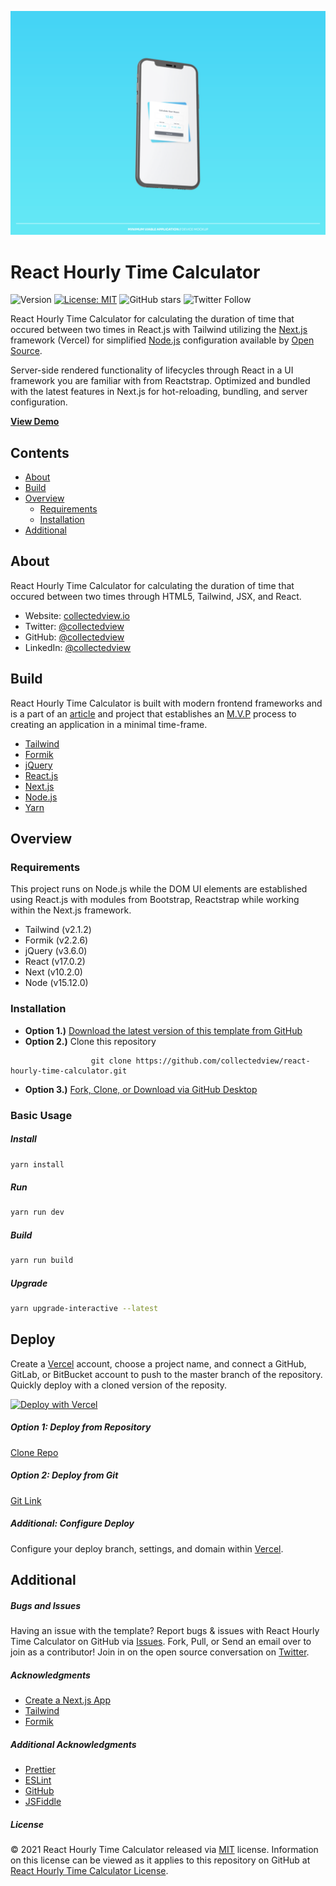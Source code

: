 ![React Hourly Time Calculator Banner](https://raw.githubusercontent.com/collectedview/react-hourly-time-calculator/master/public/preview-image.png)

# React Hourly Time Calculator

![Version](https://img.shields.io/badge/version-1.0.0-blue.svg?cacheSeconds=2592000) [![License: MIT ](https://img.shields.io/badge/License-MIT-green.svg)](https://github.com/collectedview/react-hourly-time-calculator/blob/master/LICENSE) ![GitHub stars](https://img.shields.io/github/stars/collectedview/react-hourly-time-calculator?style=social) ![Twitter Follow](https://img.shields.io/twitter/follow/collectedview?label=Follow&style=social)

React Hourly Time Calculator for calculating the duration of time that occured between two times in React.js with Tailwind utilizing the [Next.js](https://vercel.com/) framework (Vercel) for simplified [Node.js](https://nodejs.org/en/) configuration available by [Open Source](https://opensource.org/).

Server-side rendered functionality of lifecycles through React in a UI framework you are familiar with from Reactstrap. Optimized and bundled with the latest features in Next.js for hot-reloading, bundling, and server configuration.

**[View Demo](https://react-hourly-time-calculator.vercel.app/)**

## Contents

- [About](#about)
- [Build](#build)
- [Overview](#overview)
  - [Requirements](#requirements)
  - [Installation](#installation)
- [Additional](#additional)

## About

React Hourly Time Calculator for calculating the duration of time that occured between two times through HTML5, Tailwind, JSX, and React.

- Website: [collectedview.io](https://collectedview.io)
- Twitter: [@collectedview](https://twitter.com/collectedview)
- GitHub: [@collectedview](https://github.com/collectedview)
- LinkedIn: [@collectedview](https://www.linkedin.com/in/collectedview)

## Build

React Hourly Time Calculator is built with modern frontend frameworks and is a part of an [article](https://collectedview.medium.com/minimum-viable-application-33a245fff225) and project that establishes an [M.V.P](https://www.figma.com/community/file/972899367615849685) process to creating an application in a minimal time-frame.

- [Tailwind](https://tailwindcss.com/)
- [Formik](https://formik.org/)
- [jQuery](https://jquery.com/)
- [React.js](https://reactjs.org/)
- [Next.js](https://vercel.com/)
- [Node.js](https://nodejs.org/en/)
- [Yarn](https://yarnpkg.com/)

## Overview

### Requirements

This project runs on Node.js while the DOM UI elements are established using React.js with modules from Bootstrap, Reactstrap while working within the Next.js framework.

- Tailwind (v2.1.2)
- Formik (v2.2.6)
- jQuery (v3.6.0)
- React (v17.0.2)
- Next (v10.2.0)
- Node (v15.12.0)

### Installation

- **Option 1.)** [Download the latest version of this template from GitHub](https://github.com/collectedview/react-hourly-time-calculator/archive/refs/heads/main.zip)
- **Option 2.)** Clone this repository

```
                  git clone https://github.com/collectedview/react-hourly-time-calculator.git
```

- **Option 3.)** [Fork, Clone, or Download via GitHub Desktop](x-github-client://openRepo/https://github.com/collectedview/react-hourly-time-calculator.git)

### Basic Usage

##### Install

```sh
yarn install
```

##### Run

```sh
yarn run dev
```

##### Build

```sh
yarn run build
```

##### Upgrade

```sh
yarn upgrade-interactive --latest
```

## Deploy

Create a [Vercel](https://vercel.com/) account, choose a project name, and connect a GitHub, GitLab, or BitBucket account to push to the master branch of the repository. Quickly deploy with a cloned version of the reposity.

[![Deploy with Vercel](https://vercel.com/button)](https://vercel.com/new/project?template=https://github.com/collectedview/react-hourly-time-calculator.git)

##### Option 1: Deploy from Repository

[Clone Repo](x-github-client://openRepo/https://github.com/collectedview/react-hourly-time-calculator)

##### Option 2: Deploy from Git

[Git Link](https://vercel.com/import/git)

##### Additional: Configure Deploy

Configure your deploy branch, settings, and domain within [Vercel](https://vercel.com/).

## Additional

##### Bugs and Issues

Having an issue with the template? Report bugs & issues with React Hourly Time Calculator on GitHub via [Issues](https://github.com/collectedview/react-hourly-time-calculator/issues). Fork, Pull, or Send an email over to join as a contributor! Join in on the open source conversation on [Twitter](https://twitter.com/collectedview).

##### Acknowledgments

- [Create a Next.js App](https://nextjs.org/learn/basics/create-nextjs-app)
- [Tailwind](https://tailwindcss.com/)
- [Formik](https://formik.org/)

##### Additional Acknowledgments

- [Prettier](https://prettier.io/)
- [ESLint](https://eslint.org/)
- [GitHub](https://github.com/formium/formik/issues/1840)
- [JSFiddle](http://jsfiddle.net/uWT4r/)

##### License

© 2021 React Hourly Time Calculator released via [MIT](https://opensource.org/licenses/MIT) license. Information on this license can be viewed as it applies to this repository on GitHub at [React Hourly Time Calculator License](https://github.com/collectedview/react-hourly-time-calculator/blob/master/LICENSE).
